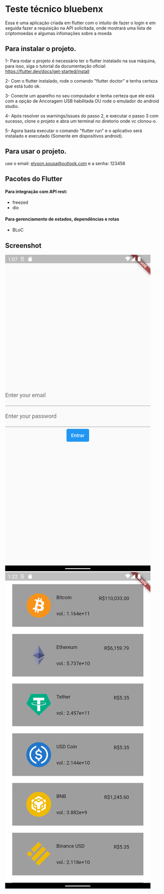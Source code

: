 # Teste técnico bluebenx

Essa é uma aplicação criada em flutter com o intuito de fazer o login e em seguida fazer a requisição na API solicitada, onde mostrará uma lista de criptomoedas e algumas infomações sobre a moeda

## Para instalar o projeto.

1- Para rodar o projeto é necessário ter o flutter instalado na sua máquina, para isso, siga o tutorial da documentação oficial: https://flutter.dev/docs/get-started/install

2- Com o flutter instalado, rode o comando "flutter doctor" e tenha certeza que está tudo ok.

3- Conecte um aparelho no seu computador e tenha certeza que ele está com a opção de Ancoragem USB habilitada OU rode o emulador do android studio.

4- Após resolver os warnings/issues do passo 2, e executar o passo 3 com sucesso, clone o projeto e abra um terminal no diretorio onde vc clonou-o.

5- Agora basta executar o comando "flutter run" e o aplicativo será instalado e executado (Somente em dispositivos android).


## Para usar o projeto.

use o email: elyson.sousa@outlook.com 
e a senha: 123456
## Pacotes do Flutter

#### Para integração com API rest:

- freezed
- dio

#### Para gerenciamento de estados, dependências e rotas
- BLoC

## Screenshot

![alt text](https://github.com/elysonsarmento/bluebenxtest/blob/master/image/Screenshot_1657544844.png?raw=true)
![alt text](https://github.com/elysonsarmento/bluebenxtest/blob/master/image/Screenshot_1657545729.png?raw=true)